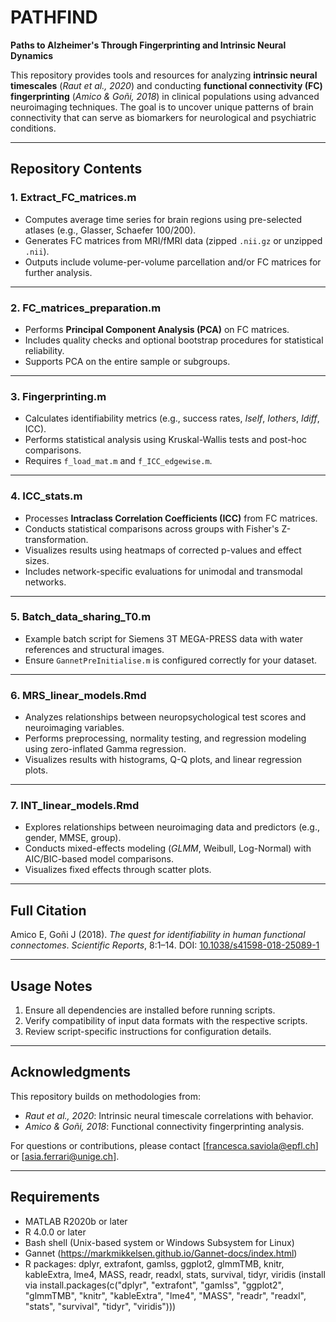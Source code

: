 # **PATHFIND**  
**Paths to Alzheimer's Through Fingerprinting and Intrinsic Neural Dynamics**

This repository provides tools and resources for analyzing **intrinsic neural timescales** (*Raut et al., 2020*) and conducting **functional connectivity (FC) fingerprinting** (*Amico & Goñi, 2018*) in clinical populations using advanced neuroimaging techniques. The goal is to uncover unique patterns of brain connectivity that can serve as biomarkers for neurological and psychiatric conditions.

---

## **Repository Contents**

### **1. Extract_FC_matrices.m**  
- Computes average time series for brain regions using pre-selected atlases (e.g., Glasser, Schaefer 100/200).  
- Generates FC matrices from MRI/fMRI data (zipped `.nii.gz` or unzipped `.nii`).  
- Outputs include volume-per-volume parcellation and/or FC matrices for further analysis.

---

### **2. FC_matrices_preparation.m**  
- Performs **Principal Component Analysis (PCA)** on FC matrices.  
- Includes quality checks and optional bootstrap procedures for statistical reliability.  
- Supports PCA on the entire sample or subgroups.

---

### **3. Fingerprinting.m**  
- Calculates identifiability metrics (e.g., success rates, *Iself*, *Iothers*, *Idiff*, ICC).  
- Performs statistical analysis using Kruskal-Wallis tests and post-hoc comparisons.  
- Requires `f_load_mat.m` and `f_ICC_edgewise.m`.

---

### **4. ICC_stats.m**  
- Processes **Intraclass Correlation Coefficients (ICC)** from FC matrices.  
- Conducts statistical comparisons across groups with Fisher's Z-transformation.  
- Visualizes results using heatmaps of corrected p-values and effect sizes.  
- Includes network-specific evaluations for unimodal and transmodal networks.

---

### **5. Batch_data_sharing_T0.m**  
- Example batch script for Siemens 3T MEGA-PRESS data with water references and structural images.  
- Ensure `GannetPreInitialise.m` is configured correctly for your dataset.

---

### **6. MRS_linear_models.Rmd**  
- Analyzes relationships between neuropsychological test scores and neuroimaging variables.  
- Performs preprocessing, normality testing, and regression modeling using zero-inflated Gamma regression.  
- Visualizes results with histograms, Q-Q plots, and linear regression plots.

---

### **7. INT_linear_models.Rmd**  
- Explores relationships between neuroimaging data and predictors (e.g., gender, MMSE, group).  
- Conducts mixed-effects modeling (*GLMM*, Weibull, Log-Normal) with AIC/BIC-based model comparisons.  
- Visualizes fixed effects through scatter plots.

---

## **Full Citation**
Amico E, Goñi J (2018). *The quest for identifiability in human functional connectomes*. *Scientific Reports*, 8:1–14. DOI: [10.1038/s41598-018-25089-1](https://www.nature.com/articles/s41598-018-25089-1)

---

## **Usage Notes**
1. Ensure all dependencies are installed before running scripts.
2. Verify compatibility of input data formats with the respective scripts.
3. Review script-specific instructions for configuration details.

---

## **Acknowledgments**
This repository builds on methodologies from:  
- *Raut et al., 2020*: Intrinsic neural timescale correlations with behavior.  
- *Amico & Goñi, 2018*: Functional connectivity fingerprinting analysis.

For questions or contributions, please contact [francesca.saviola@epfl.ch] or [asia.ferrari@unige.ch].

--- 
## **Requirements**
- MATLAB R2020b or later
- R 4.0.0 or later
- Bash shell (Unix-based system or Windows Subsystem for Linux)
- Gannet (https://markmikkelsen.github.io/Gannet-docs/index.html)
- R packages: dplyr, extrafont, gamlss, ggplot2, glmmTMB, knitr, kableExtra, lme4, MASS, readr, readxl, stats, survival, tidyr, viridis (install via install.packages(c("dplyr", "extrafont", "gamlss", "ggplot2", "glmmTMB", "knitr", "kableExtra", "lme4", "MASS", "readr", "readxl", "stats", "survival", "tidyr", "viridis")))
